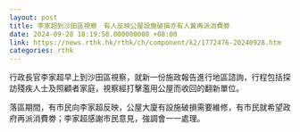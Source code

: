 ```yaml
---
layout: post
title: 李家超到沙田區視察　有人反映公屋設施破損亦有人冀再派消費劵
date: 2024-09-28 18:19:58.000000000 +08:00
link: https://news.rthk.hk/rthk/ch/component/k2/1772476-20240928.htm
categories: rthk
---
```


行政長官李家超早上到沙田區視察，就新一份施政報告進行地區諮詢，行程包括探訪殘疾人士及照顧者家庭，視察經打擊濫用公屋而收回的翻新單位。

落區期間，有市民向李家超反映，公屋大廈有設施破損需要維修，有市民就希望政府再派消費劵；李家超感謝市民意見，強調會一一處理。
